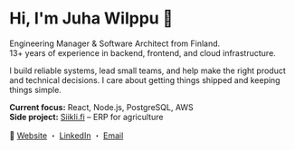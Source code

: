 # Hi, I'm Juha Wilppu 👋

Engineering Manager & Software Architect from Finland.  
13+ years of experience in backend, frontend, and cloud infrastructure.

I build reliable systems, lead small teams, and help make the right product and technical decisions. I care about getting things shipped and keeping things simple.

**Current focus:** React, Node.js, PostgreSQL, AWS  
**Side project:** [Siikli.fi](https://siikli.fi) – ERP for agriculture

🔗 [Website](https://juhawilppu.com) ・ [LinkedIn](https://linkedin.com/in/juhawilppu) ・ [Email](mailto:juha.wilppu@gmail.com)
